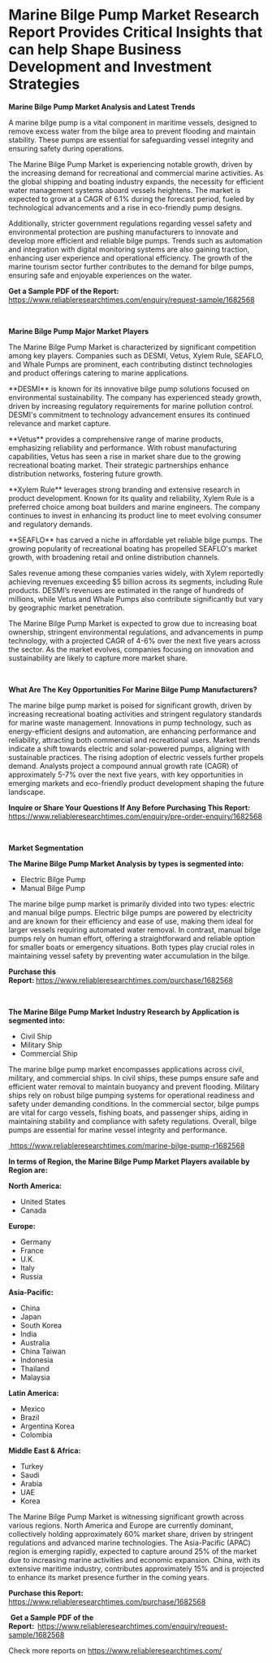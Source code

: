 <p><h1>Marine Bilge Pump Market Research Report Provides Critical Insights that can help Shape Business Development and Investment Strategies</h1></p><p><strong>Marine Bilge Pump Market Analysis and Latest Trends</strong></p>
<p><p>A marine bilge pump is a vital component in maritime vessels, designed to remove excess water from the bilge area to prevent flooding and maintain stability. These pumps are essential for safeguarding vessel integrity and ensuring safety during operations.</p><p>The Marine Bilge Pump Market is experiencing notable growth, driven by the increasing demand for recreational and commercial marine activities. As the global shipping and boating industry expands, the necessity for efficient water management systems aboard vessels heightens. The market is expected to grow at a CAGR of 6.1% during the forecast period, fueled by technological advancements and a rise in eco-friendly pump designs. </p><p>Additionally, stricter government regulations regarding vessel safety and environmental protection are pushing manufacturers to innovate and develop more efficient and reliable bilge pumps. Trends such as automation and integration with digital monitoring systems are also gaining traction, enhancing user experience and operational efficiency. The growth of the marine tourism sector further contributes to the demand for bilge pumps, ensuring safe and enjoyable experiences on the water.</p></p>
<p><strong>Get a Sample PDF of the Report:&nbsp;</strong> <a href="https://www.reliableresearchtimes.com/enquiry/request-sample/1682568?utm_campaign=2006&utm_medium=2&utm_source=Github&utm_content=ia&utm_term=30122024&utm_id=marine-bilge-pump">https://www.reliableresearchtimes.com/enquiry/request-sample/1682568</a></p>
<p>&nbsp;</p>
<p><strong>Marine Bilge Pump Major Market Players</strong></p>
<p><p>The Marine Bilge Pump Market is characterized by significant competition among key players. Companies such as DESMI, Vetus, Xylem Rule, SEAFLO, and Whale Pumps are prominent, each contributing distinct technologies and product offerings catering to marine applications.</p><p>**DESMI** is known for its innovative bilge pump solutions focused on environmental sustainability. The company has experienced steady growth, driven by increasing regulatory requirements for marine pollution control. DESMI's commitment to technology advancement ensures its continued relevance and market capture.</p><p>**Vetus** provides a comprehensive range of marine products, emphasizing reliability and performance. With robust manufacturing capabilities, Vetus has seen a rise in market share due to the growing recreational boating market. Their strategic partnerships enhance distribution networks, fostering future growth.</p><p>**Xylem Rule** leverages strong branding and extensive research in product development. Known for its quality and reliability, Xylem Rule is a preferred choice among boat builders and marine engineers. The company continues to invest in enhancing its product line to meet evolving consumer and regulatory demands.</p><p>**SEAFLO** has carved a niche in affordable yet reliable bilge pumps. The growing popularity of recreational boating has propelled SEAFLO's market growth, with broadening retail and online distribution channels.</p><p>Sales revenue among these companies varies widely, with Xylem reportedly achieving revenues exceeding $5 billion across its segments, including Rule products. DESMI’s revenues are estimated in the range of hundreds of millions, while Vetus and Whale Pumps also contribute significantly but vary by geographic market penetration.</p><p>The Marine Bilge Pump Market is expected to grow due to increasing boat ownership, stringent environmental regulations, and advancements in pump technology, with a projected CAGR of 4-6% over the next five years across the sector. As the market evolves, companies focusing on innovation and sustainability are likely to capture more market share.</p></p>
<p>&nbsp;</p>
<p><strong>What Are The Key Opportunities For Marine Bilge Pump Manufacturers?</strong></p>
<p><p>The marine bilge pump market is poised for significant growth, driven by increasing recreational boating activities and stringent regulatory standards for marine waste management. Innovations in pump technology, such as energy-efficient designs and automation, are enhancing performance and reliability, attracting both commercial and recreational users. Market trends indicate a shift towards electric and solar-powered pumps, aligning with sustainable practices. The rising adoption of electric vessels further propels demand. Analysts project a compound annual growth rate (CAGR) of approximately 5-7% over the next five years, with key opportunities in emerging markets and eco-friendly product development shaping the future landscape.</p></p>
<p><strong>Inquire or Share Your Questions If Any Before Purchasing This Report:</strong> <a href="https://www.reliableresearchtimes.com/enquiry/pre-order-enquiry/1682568?utm_campaign=2006&utm_medium=2&utm_source=Github&utm_content=ia&utm_term=30122024&utm_id=marine-bilge-pump">https://www.reliableresearchtimes.com/enquiry/pre-order-enquiry/1682568</a></p>
<p>&nbsp;</p>
<p><strong>Market Segmentation</strong></p>
<p><strong>The Marine Bilge Pump Market Analysis by types is segmented into:</strong></p>
<p><ul><li>Electric Bilge Pump</li><li>Manual Bilge Pump</li></ul></p>
<p><p>The marine bilge pump market is primarily divided into two types: electric and manual bilge pumps. Electric bilge pumps are powered by electricity and are known for their efficiency and ease of use, making them ideal for larger vessels requiring automated water removal. In contrast, manual bilge pumps rely on human effort, offering a straightforward and reliable option for smaller boats or emergency situations. Both types play crucial roles in maintaining vessel safety by preventing water accumulation in the bilge.</p></p>
<p><strong>Purchase this Report:&nbsp;</strong><a href="https://www.reliableresearchtimes.com/purchase/1682568?utm_campaign=2006&utm_medium=2&utm_source=Github&utm_content=ia&utm_term=30122024&utm_id=marine-bilge-pump">https://www.reliableresearchtimes.com/purchase/1682568</a></p>
<p>&nbsp;</p>
<p><strong>The Marine Bilge Pump Market Industry Research by Application is segmented into:</strong></p>
<p><ul><li>Civil Ship</li><li>Military Ship</li><li>Commercial Ship</li></ul></p>
<p><p>The marine bilge pump market encompasses applications across civil, military, and commercial ships. In civil ships, these pumps ensure safe and efficient water removal to maintain buoyancy and prevent flooding. Military ships rely on robust bilge pumping systems for operational readiness and safety under demanding conditions. In the commercial sector, bilge pumps are vital for cargo vessels, fishing boats, and passenger ships, aiding in maintaining stability and compliance with safety regulations. Overall, bilge pumps are essential for marine vessel integrity and performance.</p></p>
<p><a href="https://www.reliableresearchtimes.com/marine-bilge-pump-r1682568?utm_campaign=2006&utm_medium=2&utm_source=Github&utm_content=ia&utm_term=30122024&utm_id=marine-bilge-pump">&nbsp;https://www.reliableresearchtimes.com/marine-bilge-pump-r1682568</a></p>
<p><strong>In terms of Region, the Marine Bilge Pump Market Players available by Region are:</strong></p>
<p>
    <p> <strong> North America: </strong>
        <ul>
            <li>United States</li>
            <li>Canada</li>
        </ul>
        </p> 
    <p> <strong> Europe: </strong>
        <ul>
            <li>Germany</li>
            <li>France</li>
            <li>U.K.</li>
            <li>Italy</li>
            <li>Russia</li>
        </ul>
        </p> 
    <p> <strong> Asia-Pacific: </strong>
        <ul>
            <li>China</li>
            <li>Japan</li>
            <li>South Korea</li>
            <li>India</li>
            <li>Australia</li>
            <li>China Taiwan</li>
            <li>Indonesia</li>
            <li>Thailand</li>
            <li>Malaysia</li>
        </ul>
        </p> 
    <p> <strong> Latin America: </strong>
        <ul>
            <li>Mexico</li>
            <li>Brazil</li>
            <li>Argentina Korea</li>
            <li>Colombia</li>
        </ul>
        </p> 
    <p> <strong> Middle East & Africa: </strong>
        <ul>
            <li>Turkey</li>
            <li>Saudi</li>
            <li>Arabia</li>
            <li>UAE</li>
            <li>Korea</li>
        </ul>
    </p>
    </p>
<p><p>The Marine Bilge Pump Market is witnessing significant growth across various regions. North America and Europe are currently dominant, collectively holding approximately 60% market share, driven by stringent regulations and advanced marine technologies. The Asia-Pacific (APAC) region is emerging rapidly, expected to capture around 25% of the market due to increasing marine activities and economic expansion. China, with its extensive maritime industry, contributes approximately 15% and is projected to enhance its market presence further in the coming years.</p></p>
<p><strong>Purchase this Report: </strong><a href="https://www.reliableresearchtimes.com/purchase/1682568?utm_campaign=2006&utm_medium=2&utm_source=Github&utm_content=ia&utm_term=30122024&utm_id=marine-bilge-pump">https://www.reliableresearchtimes.com/purchase/1682568</a></p>
<p>&nbsp;<strong>Get a Sample PDF of the Report:&nbsp;&nbsp;</strong><a href="https://www.reliableresearchtimes.com/enquiry/request-sample/1682568?utm_campaign=2006&utm_medium=2&utm_source=Github&utm_content=ia&utm_term=30122024&utm_id=marine-bilge-pump">https://www.reliableresearchtimes.com/enquiry/request-sample/1682568</a></p>
<p><strong></strong></p>
<p>Check more reports on <a href="https://www.reliableresearchtimes.com/?utm_campaign=2006&utm_medium=2&utm_source=Github&utm_content=ia&utm_term=30122024&utm_id=marine-bilge-pump">https://www.reliableresearchtimes.com/</a></p>